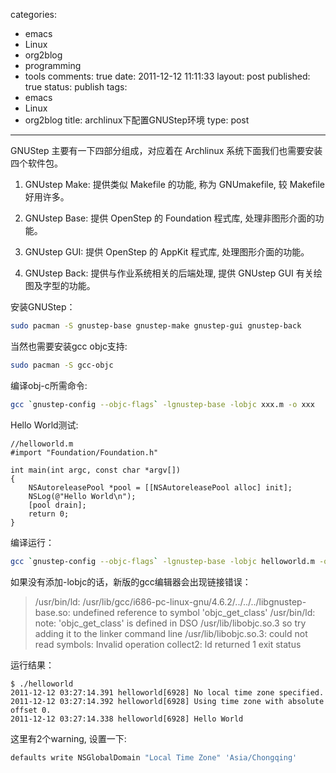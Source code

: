 categories: 
  - emacs
  - Linux
  - org2blog
  - programming
  - tools
comments: true
date: 2011-12-12 11:11:33
layout: post
published: true
status: publish
tags: 
  - emacs
  - Linux
  - org2blog
title: archlinux下配置GNUStep环境
type: post
---

GNUStep 主要有一下四部分组成，对应着在 Archlinux 系统下面我们也需要安装四个软件包。

1. GNUstep Make: 提供类似 Makefile 的功能, 称为 GNUmakefile, 较 Makefile 好用许多。

2. GNUstep Base: 提供 OpenStep 的 Foundation 程式库, 处理非图形介面的功能。

3. GNUstep GUI: 提供 OpenStep 的 AppKit 程式库, 处理图形介面的功能。

4. GNUstep Back: 提供与作业系统相关的后端处理, 提供 GNUstep GUI 有关绘图及字型的功能。 

安装GNUStep：

```sh
sudo pacman -S gnustep-base gnustep-make gnustep-gui gnustep-back
```

当然也需要安装gcc objc支持:

```sh
sudo pacman -S gcc-objc
```

编译obj-c所需命令:

```sh
gcc `gnustep-config --objc-flags` -lgnustep-base -lobjc xxx.m -o xxx
```

Hello World测试:

```objc
//helloworld.m
#import "Foundation/Foundation.h"

int main(int argc, const char *argv[])
{
    NSAutoreleasePool *pool = [[NSAutoreleasePool alloc] init];
    NSLog(@"Hello World\n");
    [pool drain];
    return 0;
}
```

编译运行：

```sh
gcc `gnustep-config --objc-flags` -lgnustep-base -lobjc helloworld.m -o helloworld
```

如果没有添加-lobjc的话，新版的gcc编辑器会出现链接错误：

> /usr/bin/ld: /usr/lib/gcc/i686-pc-linux-gnu/4.6.2/../../../libgnustep-base.so: undefined reference to symbol 'objc_get_class'
> /usr/bin/ld: note: 'objc_get_class' is defined in DSO /usr/lib/libobjc.so.3 so try adding it to the linker command line
> /usr/lib/libobjc.so.3: could not read symbols: Invalid operation
> collect2: ld returned 1 exit status

运行结果：
```
$ ./helloworld
2011-12-12 03:27:14.391 helloworld[6928] No local time zone specified.
2011-12-12 03:27:14.392 helloworld[6928] Using time zone with absolute offset 0.
2011-12-12 03:27:14.338 helloworld[6928] Hello World
```

这里有2个warning, 设置一下: 
```sh
defaults write NSGlobalDomain "Local Time Zone" 'Asia/Chongqing'
```
      
